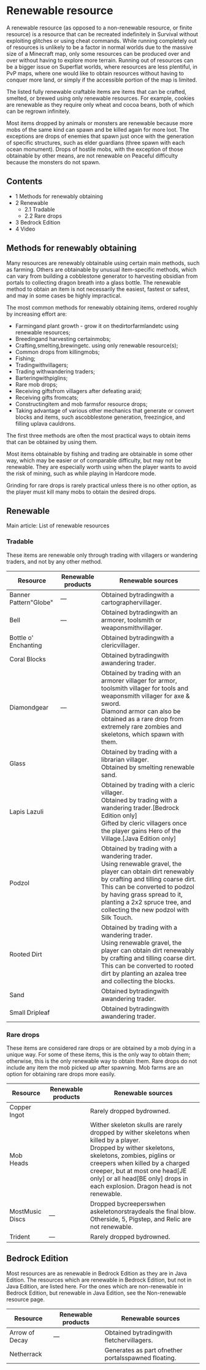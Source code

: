 # Renewable resource
A renewable resource (as opposed to a non-renewable resource, or finite resource) is a resource that can be recreated indefinitely in Survival without exploiting glitches or using cheat commands. While running completely out of resources is unlikely to be a factor in normal worlds due to the massive size of a Minecraft map, only some resources can be produced over and over without having to explore more terrain. Running out of resources can be a bigger issue on Superflat worlds, where resources are less plentiful, in PvP maps, where one would like to obtain resources without having to conquer more land, or simply if the accessible portion of the map is limited.

The listed fully renewable craftable items are items that can be crafted, smelted, or brewed using only renewable resources. For example, cookies are renewable as they require only wheat and cocoa beans, both of which can be regrown infinitely.

Most items dropped by animals or monsters are renewable because more mobs of the same kind can spawn and be killed again for more loot. The exceptions are drops of enemies that spawn just once with the generation of specific structures, such as elder guardians (three spawn with each ocean monument). Drops of hostile mobs, with the exception of those obtainable by other means, are not renewable on Peaceful difficulty because the monsters do not spawn.

## Contents
- 1 Methods for renewably obtaining
- 2 Renewable
	- 2.1 Tradable
	- 2.2 Rare drops
- 3 Bedrock Edition
- 4 Video

## Methods for renewably obtaining
Many resources are renewably obtainable using certain main methods, such as farming. Others are obtainable by unusual item-specific methods, which can vary from building a cobblestone generator to harvesting obsidian from portals to collecting dragon breath into a glass bottle. The renewable method to obtain an item is not necessarily the easiest, fastest or safest, and may in some cases be highly impractical.

The most common methods for renewably obtaining items, ordered roughly by increasing effort are:

- Farmingand plant growth - grow it on thedirtorfarmlandetc using renewable resources;
- Breedingand harvesting certainmobs;
- Crafting,smelting,brewingetc. using only renewable resource(s);
- Common drops from killingmobs;
- Fishing;
- Tradingwithvillagers;
- Trading withwandering traders;
- Barteringwithpiglins;
- Rare mob drops;
- Receiving giftsfrom villagers after defeating araid;
- Receiving gifts fromcats;
- Constructingitem and mob farmsfor resource drops;
- Taking advantage of various other mechanics that generate or convert blocks and items, such ascobblestone generation, freezingice, and filling uplava cauldrons.

The first three methods are often the most practical ways to obtain items that can be obtained by using them.

Most items obtainable by fishing and trading are obtainable in some other way, which may be easier or of comparable difficulty, but may not be renewable. They are especially worth using when the player wants to avoid the risk of mining, such as while playing in Hardcore mode.

Grinding for rare drops is rarely practical unless there is no other option, as the player must kill many mobs to obtain the desired drops.

## Renewable
Main article: List of renewable resources
### Tradable
These items are renewable only through trading with villagers or wandering traders, and not by any other method.

| Resource                   | Renewable products | Renewable sources                                                                                                                                                                                                                                                                                |
|----------------------------|--------------------|--------------------------------------------------------------------------------------------------------------------------------------------------------------------------------------------------------------------------------------------------------------------------------------------------|
| Banner Pattern"Globe"<br/> | —                  | Obtained bytradingwith a cartographervillager.                                                                                                                                                                                                                                                   |
| Bell<br/>                  | —                  | Obtained bytradingwith an armorer, toolsmith or weaponsmithvillager.                                                                                                                                                                                                                             |
| Bottle o' Enchanting<br/>  |                    | Obtained bytradingwith a clericvillager.                                                                                                                                                                                                                                                         |
| Coral Blocks<br/>          |                    | Obtained bytradingwith awandering trader.                                                                                                                                                                                                                                                        |
| Diamondgear<br/>           | —                  | Obtained by trading with an armorer villager for armor, toolsmith villager for tools and weaponsmith villager for axe & sword.<br/>Diamond armor can also be obtained as a rare drop from extremely rare zombies and skeletons, which spawn with them.<br/>                                      |
| Glass<br/>                 |                    | Obtained by trading with a librarian villager.<br/>Obtained by smelting renewable sand.<br/>                                                                                                                                                                                                     |
| Lapis Lazuli<br/>          |                    | Obtained by trading with a cleric villager.<br/>Obtained by trading with a wandering trader.‌[Bedrock Edition  only]<br/>Gifted by cleric villagers once the player gains Hero of the Village.‌[Java Edition  only]<br/>                                                                         |
| Podzol<br/>                |                    | Obtained by trading with a wandering trader.<br/>Using renewable gravel, the player can obtain dirt renewably by crafting and tilling coarse dirt. This can be converted to podzol by having grass spread to it, planting a 2x2 spruce tree, and collecting the new podzol with Silk Touch.<br/> |
| Rooted Dirt<br/>           |                    | Obtained by trading with a wandering trader.<br/>Using renewable gravel, the player can obtain dirt renewably by crafting and tilling coarse dirt. This can be converted to rooted dirt by planting an azalea tree and collecting the blocks.<br/>                                               |
| Sand<br/>                  |                    | Obtained bytradingwith awandering trader.                                                                                                                                                                                                                                                        |
| Small Dripleaf<br/>        |                    | Obtained bytradingwith awandering trader.                                                                                                                                                                                                                                                        |

### Rare drops
These items are considered rare drops or are obtained by a mob dying in a unique way. For some of these items, this is the only way to obtain them; otherwise, this is the only renewable way to obtain them. Rare drops do not include any item the mob picked up after spawning. Mob farms are an option for obtaining rare drops more easily.

| Resource             | Renewable products | Renewable sources                                                                                                                                                                                                                                                                                                    |
|----------------------|--------------------|----------------------------------------------------------------------------------------------------------------------------------------------------------------------------------------------------------------------------------------------------------------------------------------------------------------------|
| Copper Ingot<br/>    |                    | Rarely dropped bydrowned.                                                                                                                                                                                                                                                                                            |
| Mob Heads<br/>       |                    | Wither skeleton skulls are rarely dropped by wither skeletons when killed by a player.<br/>Dropped by wither skeletons, skeletons, zombies, piglins or creepers when killed by a charged creeper, but at most one head‌[JE  only] or all head‌[BE  only] drops in each explosion. Dragon head is not renewable.<br/> |
| MostMusic Discs<br/> | —                  | Dropped bycreeperswhen askeletonorstraydeals the final blow. Otherside, 5, Pigstep, and Relic are not renewable.                                                                                                                                                                                                     |
| Trident<br/>         | —                  | Rarely dropped bydrowned.                                                                                                                                                                                                                                                                                            |



## Bedrock Edition
Most resources are as renewable in Bedrock Edition as they are in Java Edition. The resources which are renewable in Bedrock Edition, but not in Java Edition, are listed here. For the ones which are non-renewable in Bedrock Edition, but renewable in Java Edition, see the Non-renewable resource page.

| Resource            | Renewable products | Renewable sources                                   |
|---------------------|--------------------|-----------------------------------------------------|
| Arrow of Decay<br/> | —                  | Obtained bytradingwith fletchervillagers.           |
| Netherrack<br/>     |                    | Generates as part ofnether portalsspawned floating. |

